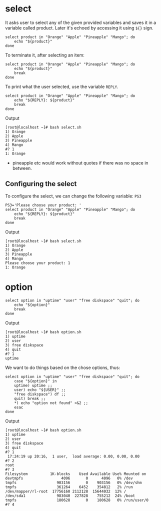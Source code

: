 # select
It asks user to select any of the given provided variables and saves it in a variable called product. Later it's echoed by accessing it using `${}` sign.
```
select product in "Orange" "Apple" "Pineapple" "Mango"; do
    echo "${product}"
done
```
To terminate it, after selecting an item:
```
select product in "Orange" "Apple" "Pineapple" "Mango"; do
    echo "${product}"
    break
done
```
To print what the user selected, use the variable `REPLY`.
```
select product in "Orange" "Apple" "Pineapple" "Mango"; do
    echo "${REPLY}: ${product}"
    break
done
```
Output
```
[root@localhost ~]# bash select.sh
1) Orange
2) Apple
3) Pineapple
4) Mango
#? 1
1: Orange
```
- pineapple etc would work without quotes if there was no space in between.
## Configuring the select
To configure the select, we can change the following variable:
`PS3`
```
PS3='Please choose your product: '
select product in "Orange" "Apple" "Pineapple" "Mango"; do
    echo "${REPLY}: ${product}"
    break
done
```
Output
```
[root@localhost ~]# bash select.sh
1) Orange
2) Apple
3) Pineapple
4) Mango
Please choose your product: 1
1: Orange
```
# option
```
select option in "uptime" "user" "free diskspace" "quit"; do
    echo "${option}"
    break
done
```
Output
```
[root@localhost ~]# bash option.sh
1) uptime
2) user
3) free diskspace
4) quit
#? 1
uptime
```
We want to do things based on the chose options, thus:
```
select option in "uptime" "user" "free diskspace" "quit"; do
    case "${option}" in
    uptime) uptime ;;
    user) echo "${USER}" ;;
    "free diskspace") df ;;
    quit) break ;;
    *) echo "option not found" >&2 ;;
    esac
done
```
Output
```
[root@localhost ~]# bash option.sh
1) uptime
2) user
3) free diskspace
4) quit
#? 1
 17:24:19 up 20:16,  1 user,  load average: 0.00, 0.00, 0.00
#? 2
root
#? 3
Filesystem          1K-blocks    Used Available Use% Mounted on
devtmpfs                 4096       0      4096   0% /dev
tmpfs                  903156       0    903156   0% /dev/shm
tmpfs                  361264    6452    354812   2% /run
/dev/mapper/rl-root  17756160 2112128  15644032  12% /
/dev/sda1              983040  227828    755212  24% /boot
tmpfs                  180628       0    180628   0% /run/user/0
#? 4
```
